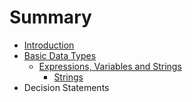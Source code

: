 # Summary

* [Introduction](README.md)
* [Basic Data Types](chapter1.md)
   * [Expressions, Variables and Strings](expressions,_variables_and_strings.md)
       * [Strings](strings.md)
* Decision Statements

